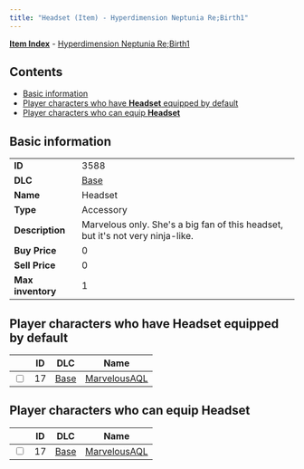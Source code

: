 ```yaml
---
title: "Headset (Item) - Hyperdimension Neptunia Re;Birth1"
---
```


[**Item Index**](/neptunia/rb1/item/index.html) - [Hyperdimension Neptunia Re;Birth1](/neptunia/rb1)

## Contents

- [Basic information](#basic-information)
- [Player characters who have **Headset** equipped by default](#player-characters-who-have-headset-equipped-by-default)
- [Player characters who can equip **Headset**](#player-characters-who-can-equip-headset)

## Basic information

|   |   |
| -- | -- |
| **ID** | 3588 |
| **DLC** | [Base](/neptunia/rb1/dlc/1-base.html) |
| **Name** | Headset |
| **Type** | Accessory |
| **Description** | Marvelous only. She's a big fan of this headset, but it's not very ninja-like. |
| **Buy Price** | 0 |
| **Sell Price** | 0 |
| **Max inventory** | 1 |

## Player characters who have **Headset** equipped by default

|    | ID | DLC | Name |
| -- | -- | --- | ---- |
| <input type="checkbox" id="rb1-player-1-17" class="trackbox" /> | 17 | [Base](/neptunia/rb1/dlc/1-base.html) | [MarvelousAQL](/neptunia/rb1/player/1-17-marvelousaql.html) |

## Player characters who can equip **Headset**

|    | ID | DLC | Name |
| -- | -- | --- | ---- |
| <input type="checkbox" id="rb1-player-1-17" class="trackbox" /> | 17 | [Base](/neptunia/rb1/dlc/1-base.html) | [MarvelousAQL](/neptunia/rb1/player/1-17-marvelousaql.html) |